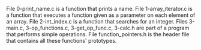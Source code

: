 File 0-print_name.c is a function that prints a name.
File 1-array_iterator.c is a function that executes a function given as a parameter on each element of an array.
File 2-int_index.c is a function that searches for an integer.
Files 3-main.c, 3-op_functions.c, 3-get_op_func.c, 3-calc.h are part of a program that performs simple operations.
File function_pointers.h is the header file that contains all these functions' prototypes.
